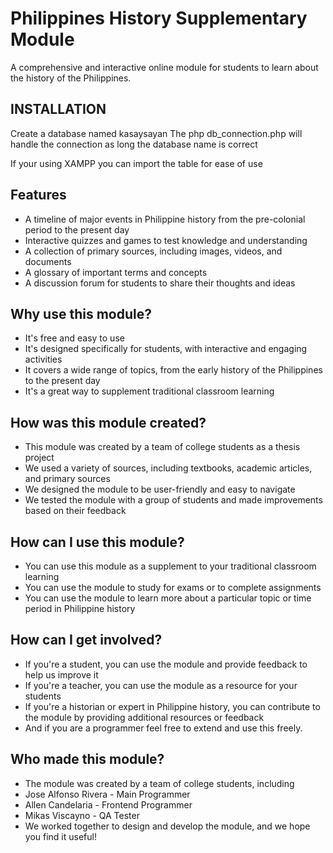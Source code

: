 # Philippines History Supplementary Module

A comprehensive and interactive online module for students to learn about the history of the Philippines.

## INSTALLATION
Create a database named kasaysayan
The php db_connection.php will handle the connection as long the database name is correct 

If your using XAMPP you can import the table for ease of use

## Features

* A timeline of major events in Philippine history from the pre-colonial period to the present day
* Interactive quizzes and games to test knowledge and understanding
* A collection of primary sources, including images, videos, and documents
* A glossary of important terms and concepts
* A discussion forum for students to share their thoughts and ideas

## Why use this module?

* It's free and easy to use
* It's designed specifically for students, with interactive and engaging activities
* It covers a wide range of topics, from the early history of the Philippines to the present day
* It's a great way to supplement traditional classroom learning

## How was this module created?

* This module was created by a team of college students as a thesis project
* We used a variety of sources, including textbooks, academic articles, and primary sources
* We designed the module to be user-friendly and easy to navigate
* We tested the module with a group of students and made improvements based on their feedback

## How can I use this module?

* You can use this module as a supplement to your traditional classroom learning
* You can use the module to study for exams or to complete assignments
* You can use the module to learn more about a particular topic or time period in Philippine history

## How can I get involved?

* If you're a student, you can use the module and provide feedback to help us improve it
* If you're a teacher, you can use the module as a resource for your students
* If you're a historian or expert in Philippine history, you can contribute to the module by providing additional resources or feedback
* And if you are a programmer feel free to extend and use this freely.

## Who made this module?

* The module was created by a team of college students, including 
* Jose Alfonso Rivera - Main Programmer
* Allen Candelaria - Frontend Programmer
* Mikas Viscayno - QA Tester
* We worked together to design and develop the module, and we hope you find it useful!
